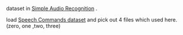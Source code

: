 ﻿dataset in [Simple Audio Recognition](https://www.tensorflow.org/tutorials/sequences/audio_recognition "Simple Audio Recognition") .

load [Speech Commands dataset](https://storage.cloud.google.com/download.tensorflow.org/data/speech_commands_v0.02.tar.gz "Speech Commands dataset") and pick out 4 files which used here.  
(zero, one ,two, three)